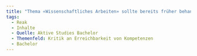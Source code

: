 ```yaml
---
title: "Thema «Wissenschaftliches Arbeiten» sollte bereits früher behandelt werden"
tags:
  - Reak
  - Inhalte
  - Quelle: Aktive Studies Bachelor
  - Themenfeld: Kritik an Erreichbarkeit von Kompetenzen
  - Bachelor
---
```

